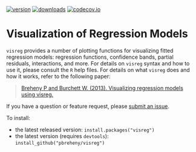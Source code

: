 [![version](http://www.r-pkg.org/badges/version/visreg)](https://cran.r-project.org/package=visreg)
[![downloads](http://cranlogs.r-pkg.org/badges/visreg)](https://cran.r-project.org/package=visreg)
[![codecov.io](https://codecov.io/github/pbreheny/visreg/coverage.svg?branch=master)](https://codecov.io/github/pbreheny/visreg?branch=master)

# Visualization of Regression Models

`visreg` provides a number of plotting functions for visualizing fitted regression models: regression functions, confidence bands, partial residuals, interactions, and more.  For details on `visreg` syntax and how to use it, please consult the `R` help files.  For details on what `visreg` does and how it works, refer to the following paper:

> [Breheny P and Burchett W. (2013).  Visualizing regression models using visreg.](http://myweb.uiowa.edu/pbreheny/publications/visreg.pdf)

If you have a question or feature request, please [submit an issue](https://github.com/pbreheny/visreg/issues).

To install:

* the latest released version: `install.packages("visreg")`
* the latest version (requires `devtools`): `install_github("pbreheny/visreg")`
